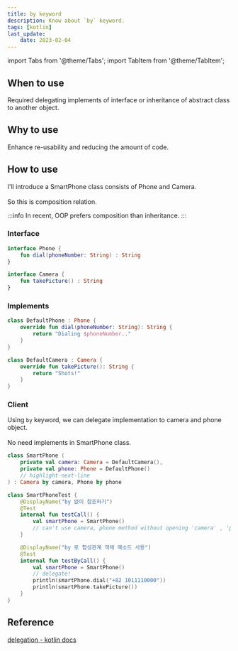 ```yaml
---
title: by keyword
description: Know about `by` keyword. 
tags: [kotlin]
last_update:
    date: 2023-02-04
---
```

import Tabs from '@theme/Tabs';
import TabItem from '@theme/TabItem';

## When to use
Required delegating implements of interface or inheritance of abstract class to another object.

## Why to use
Enhance re-usability and reducing the amount of code.

## How to use
I'll introduce a SmartPhone class consists of Phone and Camera. <br></br>
So this is composition relation.

:::info
In recent, OOP prefers composition than inheritance.
:::

### Interface
<Tabs>
<TabItem value="phone" label="Phone.kt">

```kotlin
interface Phone {
    fun dial(phoneNumber: String) : String
}
```
</TabItem>
<TabItem value="camera" label="Camera.kt">

```kotlin
interface Camera {
    fun takePicture() : String
}
```
</TabItem>
</Tabs>

### Implements

<Tabs>
<TabItem value="default-phone" label="DefaultPhone.kt">

```kotlin
class DefaultPhone : Phone {
    override fun dial(phoneNumber: String): String {
        return "Dialing $phoneNumber.."
    }
}
```

</TabItem>

<TabItem value="default-camera" label="DefaultCamera.kt">

```kotlin
class DefaultCamera : Camera {
    override fun takePicture(): String {
        return "Shots!"
    }
}
```

</TabItem>
</Tabs>

### Client
Using `by` keyword, we can delegate implementation to camera and phone object. <br></br>
No need implements in SmartPhone class.

<Tabs>
<TabItem value="smartphone" label="SmartPhone.kt">

```kotlin
class SmartPhone (
    private val camera: Camera = DefaultCamera(),
    private val phone: Phone = DefaultPhone()
    // highlight-next-line
) : Camera by camera, Phone by phone
```
</TabItem>
<TabItem value="test" label="SmartPhoneTest.kt">

```kotlin
class SmartPhoneTest {
    @DisplayName("by 없이 참조하기")
    @Test
    internal fun testCall() {
        val smartPhone = SmartPhone()
        // can't use camera, phone method without opening 'camera' , 'phone' property
    }

    @DisplayName("by 로 합성관계 객체 메소드 사용")
    @Test
    internal fun testByCall() {
        val smartPhone = SmartPhone()
        // delegate!
        println(smartPhone.dial("+82 1011110000"))
        println(smartPhone.takePicture())
    }
}
```
</TabItem>
</Tabs>

## Reference
[delegation - kotlin docs](https://kotlinlang.org/docs/delegation.html)

